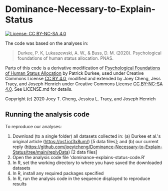 Dominance-Necessary-to-Explain-Status
=====================================

[![License: CC BY-NC-SA 4.0](https://licensebuttons.net/l/by-nc-sa/4.0/80x15.png)](https://creativecommons.org/licenses/by-nc-sa/4.0/)

The code was based on the analyses in: 

> Durkee, P. K, Lukaszewski, A. W., & Buss, D. M. (2020). Psychological foundations of human status allocation. PNAS.

Parts of this code is a derivative modification of [Psychological Foundations of Human Status Allocation](https://osf.io/57yu8/) by Patrick Durkee, used under Creative Commons License [CC BY 4.0](https://creativecommons.org/licenses/by/4.0/), modified and extended by Joey Cheng, Jess Tracy, and Joseph Henrich under Creative Commons License [CC BY-NC-SA 4.0](https://creativecommons.org/licenses/by-nc-sa/4.0/). See LICENSE.md for details.

Copyright (c) 2020 Joey T. Cheng, Jessica L. Tracy, and Joseph Henrich

## Running the analysis code

To reproduce our analyses:

1. Download (to a single folder) all datasets collected in: (a) Durkee et al.'s original article (https://osf.io/3x8um/) [5 data files]; and (b) our current reply (https://github.com/joeytcheng/Dominance-Necessary-to-Explain-Status/tree/main/replyData) [2 data files]
2. Open the analysis code file 'dominance-explains-status-code.R'
3. In R, set the working directory to where you have saved the downloaded datasets
4. In R, install any required packages specified
5. In R, run the analysis code in the sequence displayed to reproduce results
